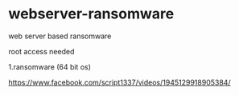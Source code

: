 # webserver-ransomware
web server based ransomware 

root access needed

1.ransomware (64 bit os)

https://www.facebook.com/script1337/videos/1945129918905384/

